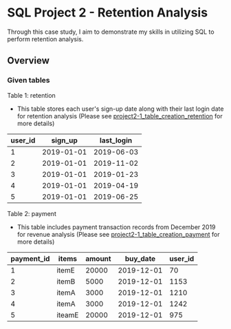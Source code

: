 # SQL Project 2 - Retention Analysis

Through this case study, I aim to demonstrate my skills in utilizing SQL to perform retention analysis.

## Overview
### Given tables
Table 1: retention
- This table stores each user's sign-up date along with their last login date for retention analysis
(Please see [project2-1_table_creation_retention](https://github.com/Yeonjujung09/8-weeks-SQL-challenge/blob/main/project2-1_creating_table_for_signup.sql) for more details)

| user_id  |sign_up | last_login |
| ---------| ----------| ------|
| 1| 2019-01-01| 2019-06-03|
| 2| 2019-01-01| 2019-11-02|
| 3| 2019-01-01| 2019-01-23|
| 4| 2019-01-01| 2019-04-19|
| 5| 2019-01-01| 2019-06-25|

Table 2: payment
- This table includes payment transaction records from December 2019 for revenue analysis
(Please see [project2-1_table_creation_payment](https://github.com/Yeonjujung09/8-weeks-SQL-challenge/blob/main/project2-2_table_creation_payment.sql) for more details)

| payment_id  |items | amount | buy_date | user_id
| ---------| ----------| ------| --------| -------|
| 1| itemE| 20000| 2019-12-01 | 70 |
| 2| itemB| 5000| 2019-12-01 | 1153 |
| 3| itemA| 3000| 2019-12-01 | 1210 |
| 4| itemA| 3000| 2019-12-01 | 1242 |
| 5| iteamE| 20000| 2019-12-01 | 975 |
